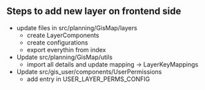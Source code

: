 ## Steps to add new layer on frontend side

- update files in src/planning/GisMap/layers
  - create LayerComponents
  - create configurations
  - export everythin from index
- Update src/planning/GisMap/utils
  - import all details and update mapping -> LayerKeyMappings
- Update src/gis_user/components/UserPermissions
  - add entry in USER_LAYER_PERMS_CONFIG
